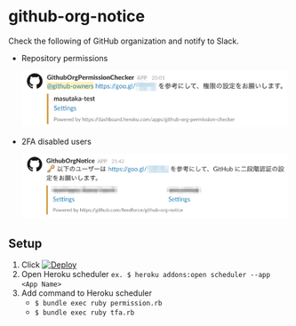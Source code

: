 # github-org-notice

Check the following of GitHub organization and notify to Slack.

* Repository permissions

    ![Slack message of permission checker](images/slack-message-permission.png)

* 2FA disabled users

    ![Slack message of 2FA checker](images/slack-message-2fa.png)

## Setup

1. Click [![Deploy](https://www.herokucdn.com/deploy/button.svg)](https://heroku.com/deploy)
1. Open Heroku scheduler `ex. $ heroku addons:open scheduler --app <App Name>`
1. Add command to Heroku scheduler
   * `$ bundle exec ruby permission.rb`
   * `$ bundle exec ruby tfa.rb`
